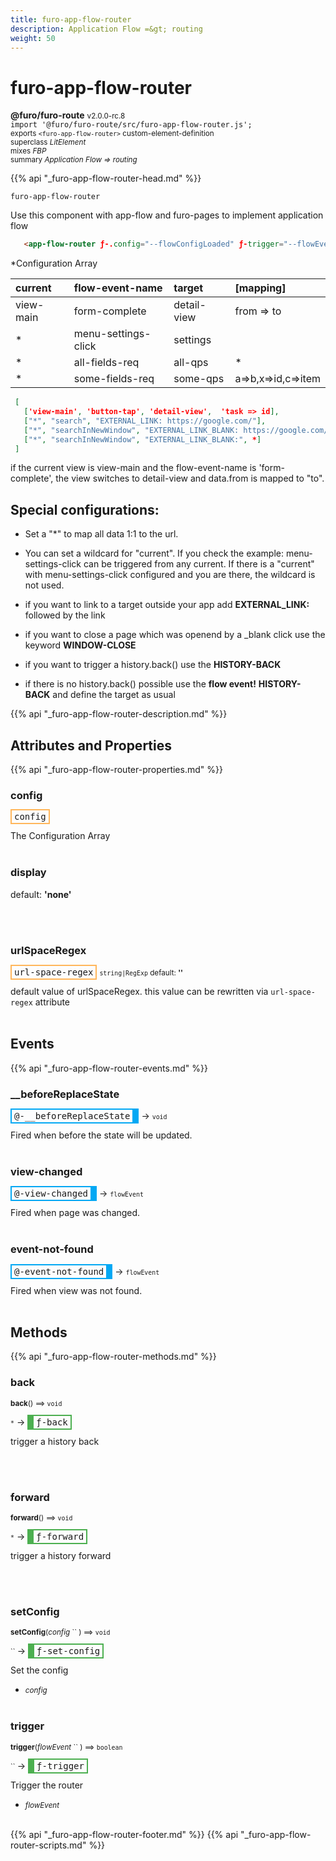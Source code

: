 ```yaml
---
title: furo-app-flow-router
description: Application Flow =&gt; routing
weight: 50
---
```


# furo-app-flow-router
**@furo/furo-route** <small>v2.0.0-rc.8</small>
<br>`import '@furo/furo-route/src/furo-app-flow-router.js';`<small>
<br>exports `<furo-app-flow-router>` custom-element-definition
<br>superclass *LitElement*
<br> mixes *FBP*</small>
<br><small>summary *Application Flow =&gt; routing*</small>

{{% api "_furo-app-flow-router-head.md" %}}

`furo-app-flow-router`

Use this component with app-flow and furo-pages to implement application flow


```html
   <app-flow-router ƒ-.config="--flowConfigLoaded" ƒ-trigger="--flowEvent" ƒ-back="--wire" ƒ-forward="--wire"></app-flow-router>
```

 *Configuration Array

| current   | flow-event-name      | target      | [mapping]          |
|:----------|:---------------------|:------------|:-------------------|
| view-main | form-complete        | detail-view | from => to         |
| *         | menu-settings-click  | settings    |                    |
| *         | all-fields-req       | all-qps     |        *           |
| *         | some-fields-req      | some-qps    | a=>b,x=>id,c=>item |


```json
 [
   ['view-main', 'button-tap', 'detail-view',  'task => id],
   ["*", "search", "EXTERNAL_LINK: https://google.com/"],
   ["*", "searchInNewWindow", "EXTERNAL_LINK_BLANK: https://google.com/"]
   ["*", "searchInNewWindow", "EXTERNAL_LINK_BLANK:", *]
 ]
 ```


 if the current view is view-main and the flow-event-name is 'form-complete', the view switches to detail-view and data.from is mapped to "to".

 ## Special configurations:

 - Set a "*" to map all data 1:1 to the url.

 - You can set a wildcard for "current". If you check the example: menu-settings-click can be triggered from any current. If there is a "current" with menu-settings-click configured and you are there, the wildcard is not used.
 - if you want to link to a target outside your app add **EXTERNAL_LINK:** followed by the link
 - if you want to close a page which was openend by a _blank click use the keyword **WINDOW-CLOSE**
 - if you want to trigger a history.back() use the **HISTORY-BACK**
 - if there is no history.back() possible use the **flow event!** **HISTORY-BACK** and define the target as usual

{{% api "_furo-app-flow-router-description.md" %}}


## Attributes and Properties
{{% api "_furo-app-flow-router-properties.md" %}}







### **config**

<span  style="border-width:2px; border-style: solid;border-color:  rgb(255, 182, 91);font-family:monospace; padding:2px 4px;">config</span>
</small>

The Configuration Array
<br><br>

### **display**
default: **&#39;none&#39;**</small>


<br><br>

### **urlSpaceRegex**

<span  style="border-width:2px; border-style: solid;border-color:  rgb(255, 182, 91);font-family:monospace; padding:2px 4px;">url-space-regex</span>
<small>`string|RegExp` default: **&#39;&#39;**</small>

default value of urlSpaceRegex. this value can be rewritten via `url-space-regex` attribute
<br><br>
## Events
{{% api "_furo-app-flow-router-events.md" %}}

### **__beforeReplaceState**
<span  style="border-width:2px 10px 2px 2px; border-style: solid;border-color:  rgb(2, 168, 244);font-family:monospace; padding:2px 4px;">@-__beforeReplaceState</span>
→ <small>`void`</small>

 Fired when before the state will be updated.
<br><br>
### **view-changed**
<span  style="border-width:2px 10px 2px 2px; border-style: solid;border-color:  rgb(2, 168, 244);font-family:monospace; padding:2px 4px;">@-view-changed</span>
→ <small>`flowEvent`</small>

 Fired when page was changed.
<br><br>
### **event-not-found**
<span  style="border-width:2px 10px 2px 2px; border-style: solid;border-color:  rgb(2, 168, 244);font-family:monospace; padding:2px 4px;">@-event-not-found</span>
→ <small>`flowEvent`</small>

 Fired when view was not found.
<br><br>

## Methods
{{% api "_furo-app-flow-router-methods.md" %}}


### **back**
<small>**back**() ⟹ `void`</small>

<small>`*`</small> →
<span  style="border-width:2px 2px 2px 10px; border-style: solid;border-color:  rgb(76, 175, 80);font-family:monospace; padding:2px 4px;">ƒ-back</span>

trigger a history back

<br><br>

### **forward**
<small>**forward**() ⟹ `void`</small>

<small>`*`</small> →
<span  style="border-width:2px 2px 2px 10px; border-style: solid;border-color:  rgb(76, 175, 80);font-family:monospace; padding:2px 4px;">ƒ-forward</span>

trigger a history forward

<br><br>

### **setConfig**
<small>**setConfig**(*config* `` ) ⟹ `void`</small>

<small>`` </small> →
<span  style="border-width:2px 2px 2px 10px; border-style: solid;border-color:  rgb(76, 175, 80);font-family:monospace; padding:2px 4px;">ƒ-set-config</span>

Set the config

- <small>*config* </small>
<br><br>

### **trigger**
<small>**trigger**(*flowEvent* `` ) ⟹ `boolean`</small>

<small>`` </small> →
<span  style="border-width:2px 2px 2px 10px; border-style: solid;border-color:  rgb(76, 175, 80);font-family:monospace; padding:2px 4px;">ƒ-trigger</span>

Trigger the router

- <small>*flowEvent* </small>
<br><br>







{{% api "_furo-app-flow-router-footer.md" %}}
{{% api "_furo-app-flow-router-scripts.md" %}}
